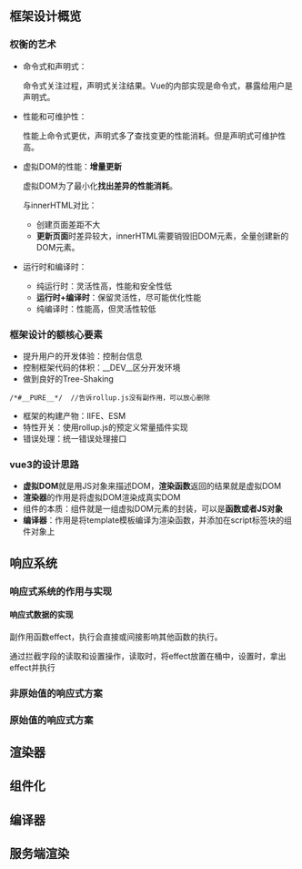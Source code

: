 ## 框架设计概览

### 权衡的艺术

- 命令式和声明式：

  命令式关注过程，声明式关注结果。Vue的内部实现是命令式，暴露给用户是声明式。

- 性能和可维护性：

  性能上命令式更优，声明式多了查找变更的性能消耗。但是声明式可维护性高。

- 虚拟DOM的性能：**增量更新**

  虚拟DOM为了最小化**找出差异的性能消耗**。

  与innerHTML对比：

  - 创建页面差距不大
  - **更新页面**时差异较大，innerHTML需要销毁旧DOM元素，全量创建新的DOM元素。

- 运行时和编译时：

  - 纯运行时：灵活性高，性能和安全性低
  - **运行时+编译时**：保留灵活性，尽可能优化性能
  - 纯编译时：性能高，但灵活性较低

### 框架设计的额核心要素

- 提升用户的开发体验：控制台信息
- 控制框架代码的体积：__DEV__区分开发环境
- 做到良好的Tree-Shaking

```
/*#__PURE__*/  //告诉rollup.js没有副作用，可以放心删除
```

- 框架的构建产物：IIFE、ESM
- 特性开关：使用rollup.js的预定义常量插件实现
- 错误处理：统一错误处理接口

### vue3的设计思路

- **虚拟DOM**就是用JS对象来描述DOM，**渲染函数**返回的结果就是虚拟DOM
- **渲染器**的作用是将虚拟DOM渲染成真实DOM
- 组件的本质：组件就是一组虚拟DOM元素的封装，可以是**函数或者JS对象**
- **编译器**：作用是将template模板编译为渲染函数，并添加在script标签块的组件对象上

## 响应系统

### 响应式系统的作用与实现

#### 响应式数据的实现

副作用函数effect，执行会直接或间接影响其他函数的执行。

通过拦截字段的读取和设置操作，读取时，将effect放置在桶中，设置时，拿出effect并执行

### 非原始值的响应式方案

### 原始值的响应式方案

## 渲染器

## 组件化

## 编译器

## 服务端渲染